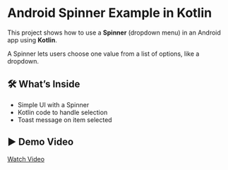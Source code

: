 # Android Spinner Example in Kotlin

This project shows how to use a **Spinner** (dropdown menu) in an Android app using **Kotlin**.

A Spinner lets users choose one value from a list of options, like a dropdown.

## 🛠️ What’s Inside

- Simple UI with a Spinner
- Kotlin code to handle selection
- Toast message on item selected



## ▶️ Demo Video

[Watch Video](https://drive.google.com/file/d/1hEtk4oow6fjgk-q9k5Luog_DLq2NKTFE/view?usp=drive_link)
